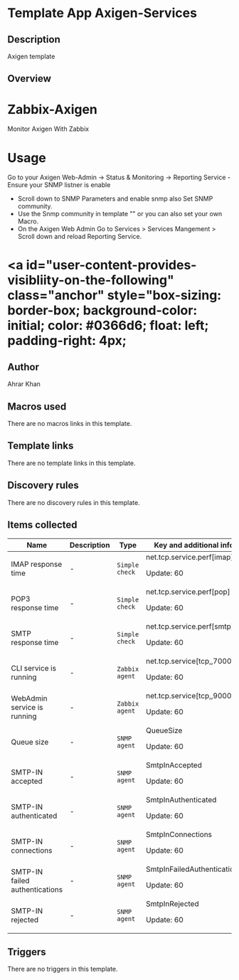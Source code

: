 # Template App Axigen-Services

## Description

Axigen template

## Overview

Zabbix-Axigen
=============


Monitor Axigen With Zabbix


Usage
=====


Go to your Axigen Web-Admin -> Status & Monitoring -> Reporting Service -Ensure your SNMP listner is enable


* Scroll down to SNMP Parameters and enable snmp also Set SNMP community.
* Use the Snmp community in template "" or you can also set your own Macro.
* On the Axigen Web Admin Go to Services > Services Mangement > Scroll down and reload Reporting Service.


<a id="user-content-provides-visibliity-on-the-following" class="anchor" style="box-sizing: border-box; background-color: initial; color: #0366d6; float: left; padding-right: 4px;
===================================================================================================================================================================================



## Author

Ahrar Khan

## Macros used

There are no macros links in this template.

## Template links

There are no template links in this template.

## Discovery rules

There are no discovery rules in this template.

## Items collected

|Name|Description|Type|Key and additional info|
|----|-----------|----|----|
|IMAP response time|<p>-</p>|`Simple check`|net.tcp.service.perf[imap]<p>Update: 60</p>|
|POP3 response time|<p>-</p>|`Simple check`|net.tcp.service.perf[pop]<p>Update: 60</p>|
|SMTP response time|<p>-</p>|`Simple check`|net.tcp.service.perf[smtp]<p>Update: 60</p>|
|CLI service is running|<p>-</p>|`Zabbix agent`|net.tcp.service[tcp,,7000]<p>Update: 60</p>|
|WebAdmin service is running|<p>-</p>|`Zabbix agent`|net.tcp.service[tcp,,9000]<p>Update: 60</p>|
|Queue size|<p>-</p>|`SNMP agent`|QueueSize<p>Update: 60</p>|
|SMTP-IN accepted|<p>-</p>|`SNMP agent`|SmtpInAccepted<p>Update: 60</p>|
|SMTP-IN authenticated|<p>-</p>|`SNMP agent`|SmtpInAuthenticated<p>Update: 60</p>|
|SMTP-IN connections|<p>-</p>|`SNMP agent`|SmtpInConnections<p>Update: 60</p>|
|SMTP-IN failed authentications|<p>-</p>|`SNMP agent`|SmtpInFailedAuthentications<p>Update: 60</p>|
|SMTP-IN rejected|<p>-</p>|`SNMP agent`|SmtpInRejected<p>Update: 60</p>|
## Triggers

There are no triggers in this template.

